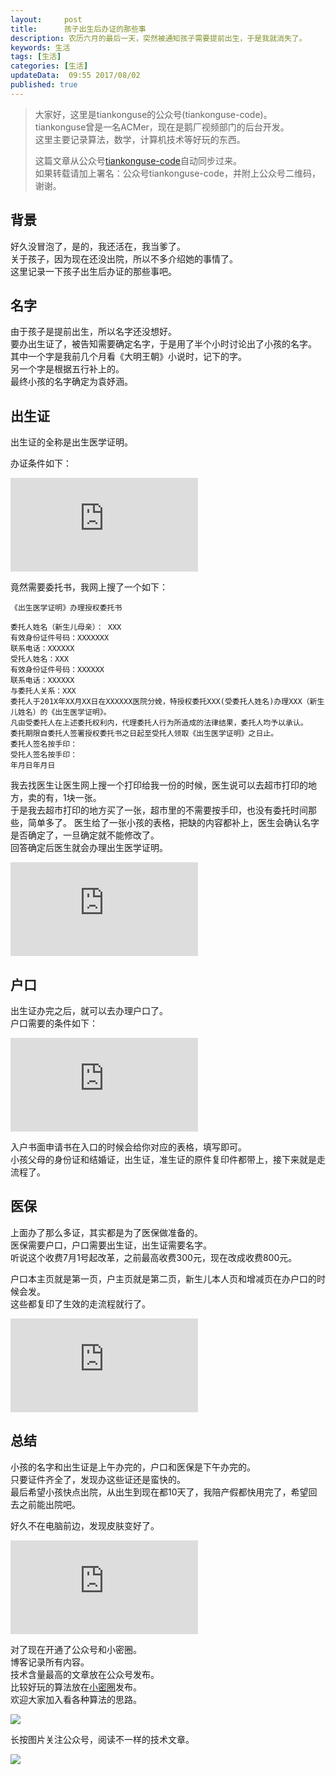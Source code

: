 ```yaml
---  
layout:     post  
title:      孩子出生后办证的那些事
description: 农历六月的最后一天，突然被通知孩子需要提前出生，于是我就消失了。  
keywords: 生活  
tags: [生活]  
categories: [生活]  
updateData:  09:55 2017/08/02
published: true  
---  
```

  
  
>   
> 大家好，这里是tiankonguse的公众号(tiankonguse-code)。    
> tiankonguse曾是一名ACMer，现在是鹅厂视频部门的后台开发。    
> 这里主要记录算法，数学，计算机技术等好玩的东西。   
>      
> 这篇文章从公众号[tiankonguse-code](http://mp.weixin.qq.com/s/Cte5aGAGuwAQ5tmQXTPhGw)自动同步过来。    
> 如果转载请加上署名：公众号tiankonguse-code，并附上公众号二维码，谢谢。  
>   
>    
  

## 背景

好久没冒泡了，是的，我还活在，我当爹了。  
关于孩子，因为现在还没出院，所以不多介绍她的事情了。  
这里记录一下孩子出生后办证的那些事吧。  


## 名字

由于孩子是提前出生，所以名字还没想好。  
要办出生证了，被告知需要确定名字，于是用了半个小时讨论出了小孩的名字。  
其中一个字是我前几个月看《大明王朝》小说时，记下的字。  
另一个字是根据五行补上的。  
最终小孩的名字确定为袁妤涵。  



## 出生证

出生证的全称是出生医学证明。  

办证条件如下：  


![](http://tiankonguse.com/lab/cloudLink/baidupan.php?url=/1915453531/440872460.jpg)



竟然需要委托书，我网上搜了一个如下：  


```
《出生医学证明》办理授权委托书  

委托人姓名（新生儿母亲）： XXX  
有效身份证件号码：XXXXXXX  
联系电话：XXXXXX  
受托人姓名：XXX  
有效身份证件号码：XXXXXX  
联系电话：XXXXXX  
与委托人关系：XXX  
委托人于201X年XX月XX日在XXXXXX医院分娩，特授权委托XXX(受委托人姓名)办理XXX（新生儿姓名）的《出生医学证明》。  
凡由受委托人在上述委托权利内，代理委托人行为所造成的法律结果，委托人均予以承认。  
委托期限自委托人签署授权委托书之日起至受托人领取《出生医学证明》之日止。  
委托人签名按手印：  
受托人签名按手印：  
年月日年月日
```

我去找医生让医生网上搜一个打印给我一份的时候，医生说可以去超市打印的地方，卖的有，1块一张。  
于是我去超市打印的地方买了一张，超市里的不需要按手印，也没有委托时间那些，简单多了。
医生给了一张小孩的表格，把缺的内容都补上，医生会确认名字是否确定了，一旦确定就不能修改了。  
回答确定后医生就会办理出生医学证明。  


![](http://tiankonguse.com/lab/cloudLink/baidupan.php?url=/1915453531/2740731995.jpg)
  
  
## 户口

出生证办完之后，就可以去办理户口了。  
户口需要的条件如下：  


![](http://tiankonguse.com/lab/cloudLink/baidupan.php?url=/1915453531/628422286.jpg)


入户书面申请书在入口的时候会给你对应的表格，填写即可。  
小孩父母的身份证和结婚证，出生证，准生证的原件复印件都带上，接下来就是走流程了。  


## 医保

上面办了那么多证，其实都是为了医保做准备的。  
医保需要户口，户口需要出生证，出生证需要名字。  
听说这个收费7月1号起改革，之前最高收费300元，现在改成收费800元。  

户口本主页就是第一页，户主页就是第二页，新生儿本人页和增减页在办户口的时候会发。  
这些都复印了生效的走流程就行了。  

![](http://tiankonguse.com/lab/cloudLink/baidupan.php?url=/1915453531/2089892762.jpg)


## 总结

小孩的名字和出生证是上午办完的，户口和医保是下午办完的。  
只要证件齐全了，发现办这些证还是蛮快的。  
最后希望小孩快点出院，从出生到现在都10天了，我陪产假都快用完了，希望回去之前能出院吧。  


好久不在电脑前边，发现皮肤变好了。  


![](http://tiankonguse.com/lab/cloudLink/baidupan.php?url=/1915453531/1616206595.jpg)


  
对了现在开通了公众号和小密圈。  
博客记录所有内容。  
技术含量最高的文章放在公众号发布。  
比较好玩的算法放在[小密圈](https://wx.xiaomiquan.com/mweb/views/joingroup/join_group.html?group_id=281548515451&secret=r0krqw9fw0at24vxjxo1uo4k0h4lfe47&extra=d67ce0c25ec91252b3af846a10154c9e9d4cb50c763fee178acd68cd2c2e09ee)发布。  
欢迎大家加入看各种算法的思路。  

![](http://res.tiankonguse.com/images/suanfa_xiaomiquan.jpg)  
  
  
长按图片关注公众号，阅读不一样的技术文章。   
  
![](http://res.tiankonguse.com/images/weixin-50cm.jpg)  
  
  
